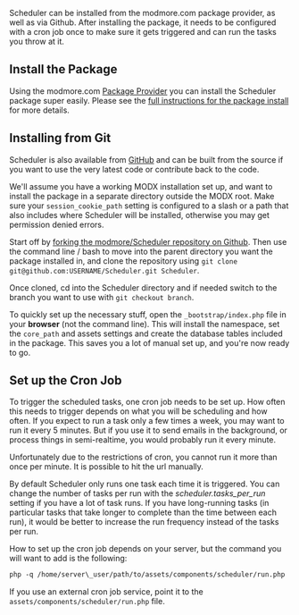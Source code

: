 Scheduler can be installed from the modmore.com package provider, as well as via Github. After installing the package, it needs to be configured with a cron job once to make sure it gets triggered and can run the tasks you throw at it.

## Install the Package

Using the modmore.com [Package Provider](https://modmore.com/about/package-provider/) you can install the Scheduler package super easily. Please see the [full instructions for the package install](https://modmore.com/extras/scheduler/download/) for more details.

## Installing from Git

Scheduler is also available from [GitHub](https://github.com/modmore/ContentBlocks/) and can be built from the source if you want to use the very latest code or contribute back to the code.

We'll assume you have a working MODX installation set up, and want to install the package in a separate directory outside the MODX root. Make sure your `session_cookie_path` setting is configured to a slash or a path that also includes where Scheduler will be installed, otherwise you may get permission denied errors.

Start off by [forking the modmore/Scheduler repository on Github](https://github.com/modmore/Scheduler/fork). Then use the command line / bash to move into the parent directory you want the package installed in, and clone the repository using `git clone git@github.com:USERNAME/Scheduler.git Scheduler`.

Once cloned, cd into the Scheduler directory and if needed switch to the branch you want to use with `git checkout branch`.

To quickly set up the necessary stuff, open the `_bootstrap/index.php` file in your **browser** (not the command line). This will install the namespace, set the `core_path` and assets settings and create the database tables included in the package. This saves you a lot of manual set up, and you're now ready to go.

## Set up the Cron Job

To trigger the scheduled tasks, one cron job needs to be set up. How often this needs to trigger depends on what you will be scheduling and how often. If you expect to run a task only a few times a week, you may want to run it every 5 minutes. But if you use it to send emails in the background, or process things in semi-realtime, you would probably run it every minute.

Unfortunately due to the restrictions of cron, you cannot run it more than once per minute. It is possible to hit the url manually.

By default Scheduler only runs one task each time it is triggered. You can change the number of tasks per run with the _scheduler.tasks\_per\_run_ setting if you have a lot of task runs. If you have long-running tasks (in particular tasks that take longer to complete than the time between each run), it would be better to increase the run frequency instead of the tasks per run.

How to set up the cron job depends on your server, but the command you will want to add is the following:


```` html
php -q /home/server\_user/path/to/assets/components/scheduler/run.php
````

If you use an external cron job service, point it to the `assets/components/scheduler/run.php` file.
